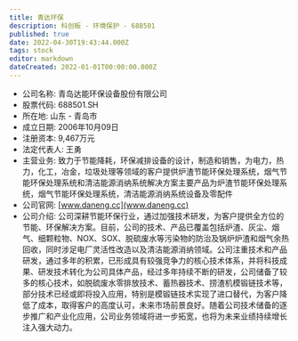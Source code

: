 ```yaml
---
title: 青达环保
description: 科创板 - 环境保护 - 688501
published: true
date: 2022-04-30T19:43:44.000Z
tags: stock
editor: markdown
dateCreated: 2022-01-01T00:00:00.000Z
---
```


- 公司名称: 青岛达能环保设备股份有限公司
- 股票代码: 688501.SH
- 所在地: 山东 - 青岛市
- 成立日期: 2006年10月09日
- 注册资本: 9,467万元
- 法定代表人: 王勇
- 主营业务: 致力于节能降耗，环保减排设备的设计，制造和销售，为电力，热力，化工，冶金，垃圾处理等领域的客户提供炉渣节能环保处理系统，烟气节能环保处理系统和清洁能源消纳系统解决方案主要产品为炉渣节能环保处理系统，烟气节能环保处理系统，清洁能源消纳系统设备及零配件
- 公司官网: [www.daneng.cc](www.daneng.cc)
- 公司介绍: 公司深耕节能环保行业，通过加强技术研发，为客户提供全方位的节能、环保解决方案。目前，公司的技术、产品已覆盖包括炉渣、灰尘、烟气、细颗粒物、NOX、SOX、脱硫废水等污染物的防治及锅炉炉渣和烟气余热回收，同时涉足电厂灵活性改造以及清洁能源消纳领域。公司注重技术和产品研发，通过多年的积累，已形成具有较强竞争力的核心技术体系，并将科技成果、研发技术转化为公司具体产品，经过多年持续不断的研发，公司储备了较多的核心技术，如脱硫废水零排放技术、蓄热器技术、捞渣机模锻链技术等，部分技术已经或即将投入应用，特别是模锻链技术实现了进口替代，为客户降低了成本，取得客户的高度认可，未来市场前景良好。随着公司技术储备的逐步推广和产业化应用，公司业务领域将进一步拓宽，也将为未来业绩持续增长注入强大动力。


